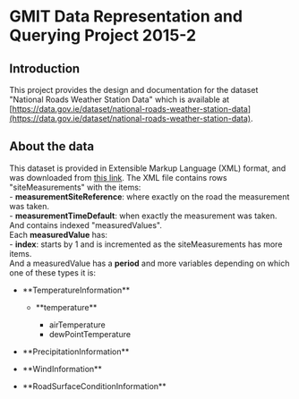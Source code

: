 # GMIT Data Representation and Querying Project 2015-2


## Introduction
This project provides the design and documentation for the dataset "National Roads Weather Station Data" which is available at [https://data.gov.ie/dataset/national-roads-weather-station-data](https://data.gov.ie/dataset/national-roads-weather-station-data).

## About the data
This dataset is provided in Extensible Markup Language (XML) format, and was downloaded from [this link](http://data.tii.ie/Datasets/Its/DatexII/WeatherData/Content.xml).
The XML file contains rows "siteMeasurements" with the items:
    <br/>- **measurementSiteReference**: where exactly on the road the measurement was taken.
    <br/>- **measurementTimeDefault**: when exactly the measurement was taken.
  <br/>And contains indexed "measuredValues".
  <br/>Each **measuredValue** has:
    <br/>- **index**: starts by 1 and is incremented as the siteMeasurements has more items.
  <br/>And a measuredValue has a **period** and more variables depending on which one of these types it is: 
  <ul>
    <li>**TemperatureInformation**</li>
      <ul>
        <li>**temperature**</li >
        <ul>
          <li>airTemperature</li>
          <li>dewPointTemperature</li>
        </ul>  
      </ul>
    </ul> 
  </ul>
  <p>
  <ul>
    <li>**PrecipitationInformation**</li>
  </ul>
  <p>
  <ul>
    <li>**WindInformation**</li>
  </ul>
  <p>
  <ul>
    <li>**RoadSurfaceConditionInformation**</li>
  </ul>
  
  
  
